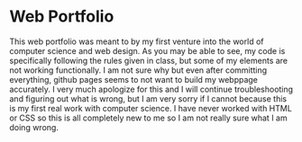 # Web Portfolio
 
This web portfolio was meant to by my first venture into the world of computer science and web design. As you may be able to see, my code is specifically following the rules given in class, but some of my elements are not working functionally. I am not sure why but even after committing everything, github pages seems to not want to build my webppage accurately. I very much apologize for this and I will continue troubleshooting and figuring out what is wrong, but I am very sorry if I cannot because this is my first real work with computer science. I have never worked with HTML or CSS so this is all completely new to me so I am not really sure what I am doing wrong.
